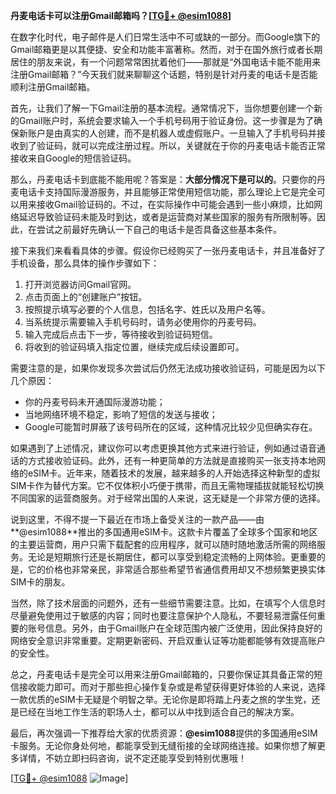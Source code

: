 **丹麦电话卡可以注册Gmail邮箱吗？[[TG💪+ @esim1088](https://t.me/s/esim1088)]**

在数字化时代，电子邮件是人们日常生活中不可或缺的一部分。而Google旗下的Gmail邮箱更是以其便捷、安全和功能丰富著称。然而，对于在国外旅行或者长期居住的朋友来说，有一个问题常常困扰着他们——那就是“外国电话卡能不能用来注册Gmail邮箱？”今天我们就来聊聊这个话题，特别是针对丹麦的电话卡是否能顺利注册Gmail邮箱。

首先，让我们了解一下Gmail注册的基本流程。通常情况下，当你想要创建一个新的Gmail账户时，系统会要求输入一个手机号码用于验证身份。这一步骤是为了确保新账户是由真实的人创建，而不是机器人或虚假账户。一旦输入了手机号码并接收到了验证码，就可以完成注册过程。所以，关键就在于你的丹麦电话卡能否正常接收来自Google的短信验证码。

那么，丹麦电话卡到底能不能用呢？答案是：**大部分情况下是可以的**。只要你的丹麦电话卡支持国际漫游服务，并且能够正常使用短信功能，那么理论上它是完全可以用来接收Gmail验证码的。不过，在实际操作中可能会遇到一些小麻烦，比如网络延迟导致验证码未能及时到达，或者是运营商对某些国家的服务有所限制等。因此，在尝试之前最好先确认一下自己的电话卡是否具备这些基本条件。

接下来我们来看看具体的步骤。假设你已经购买了一张丹麦电话卡，并且准备好了手机设备，那么具体的操作步骤如下：

1. 打开浏览器访问Gmail官网。
2. 点击页面上的“创建账户”按钮。
3. 按照提示填写必要的个人信息，包括名字、姓氏以及用户名等。
4. 当系统提示需要输入手机号码时，请务必使用你的丹麦号码。
5. 输入完成后点击下一步，等待接收到验证码短信。
6. 将收到的验证码填入指定位置，继续完成后续设置即可。

需要注意的是，如果你发现多次尝试后仍然无法成功接收验证码，可能是因为以下几个原因：
- 你的丹麦号码未开通国际漫游功能；
- 当地网络环境不稳定，影响了短信的发送与接收；
- Google可能暂时屏蔽了该号码所在的区域，这种情况比较少见但确实存在。

如果遇到了上述情况，建议你可以考虑更换其他方式来进行验证，例如通过语音通话的方式接收验证码。此外，还有一种更简单的方法就是直接购买一张支持本地网络的eSIM卡。近年来，随着技术的发展，越来越多的人开始选择这种新型的虚拟SIM卡作为替代方案。它不仅体积小巧便于携带，而且无需物理插拔就能轻松切换不同国家的运营商服务。对于经常出国的人来说，这无疑是一个非常方便的选择。

说到这里，不得不提一下最近在市场上备受关注的一款产品——由**@esim1088**推出的多国通用eSIM卡。这款卡片覆盖了全球多个国家和地区的主要运营商，用户只需下载配套的应用程序，就可以随时随地激活所需的网络服务。无论是短期旅行还是长期居住，都可以享受到稳定流畅的上网体验。更重要的是，它的价格也非常亲民，非常适合那些希望节省通信费用却又不想频繁更换实体SIM卡的朋友。

当然，除了技术层面的问题外，还有一些细节需要注意。比如，在填写个人信息时尽量避免使用过于敏感的内容；同时也要注意保护个人隐私，不要轻易泄露任何重要的账号信息。另外，由于Gmail账户在全球范围内被广泛使用，因此保持良好的网络安全意识非常重要。定期更新密码、开启双重认证等功能都能够有效提高账户的安全性。

总之，丹麦电话卡是完全可以用来注册Gmail邮箱的，只要你保证其具备正常的短信接收能力即可。而对于那些担心操作复杂或是希望获得更好体验的人来说，选择一款优质的eSIM卡无疑是个明智之举。无论你是即将踏上丹麦之旅的学生党，还是已经在当地工作生活的职场人士，都可以从中找到适合自己的解决方案。

最后，再次强调一下推荐给大家的优质资源：**@esim1088**提供的多国通用eSIM卡服务。无论你身处何地，都能享受到无缝衔接的全球网络连接。如果你想了解更多详情，不妨立即扫码咨询，说不定还能享受到特别优惠哦！

[[TG💪+ @esim1088](https://t.me/s/esim1088) ![Image](https://i.postimg.cc/4NQfJmqS/Snipaste-2025-05-13-00-14-12.png)]